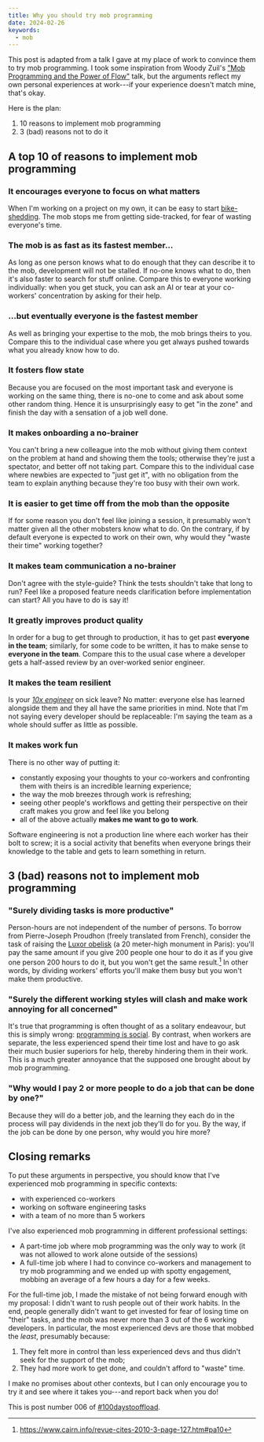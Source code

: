 ```yaml
---
title: Why you should try mob programming
date: 2024-02-26
keywords:
  - mob
---
```

This post is adapted from a talk I gave at my place of work to convince them to try mob programming. I took some inspiration from Woody Zuil's ["Mob Programming and the Power of Flow"](https://youtu.be/28S4CVkYhWA) talk, but the arguments reflect my own personal experiences at work---if your experience doesn't match mine, that's okay.

Here is the plan:
1. 10 reasons to implement mob programming
2. 3 (bad) reasons not to do it

## A top 10 of reasons to implement mob programming

### It encourages everyone to focus on what matters

When I'm working on a project on my own, it can be easy to start [bike-shedding](https://en.wikipedia.org/wiki/Law_of_triviality). The mob stops me from getting side-tracked, for fear of wasting everyone's time.

### The mob is as fast as its fastest member...

As long as one person knows what to do enough that they can describe it to the mob, development will not be stalled. If no-one knows what to do, then it's also faster to search for stuff online.
Compare this to everyone working individually: when you get stuck, you can ask an AI or tear at your co-workers' concentration by asking for their help.

### ...but eventually everyone is the fastest member

As well as bringing your expertise to the mob, the mob brings theirs to you. Compare this to the individual case where you get always pushed towards what you already know how to do.

### It fosters flow state

Because you are focused on the most important task and everyone is working on the same thing, there is no-one to come and ask about some other random thing. Hence it is unsurprisingly easy to get "in the zone" and finish the day with a sensation of a job well done.

### It makes onboarding a no-brainer

You can't bring a new colleague into the mob without giving them context on the problem at hand and showing them the tools; otherwise they're just a spectator, and better off not taking part.
Compare this to the individual case where newbies are expected to "just get it", with no obligation from the team to explain anything because they're too busy with their own work.

### It is easier to get time off from the mob than the opposite

If for some reason you don't feel like joining a session, it presumably won't matter given all the other mobsters know what to do. On the contrary, if by default everyone is expected to work on their own, why would they "waste their time" working together?

### It makes team communication a no-brainer

Don't agree with the style-guide? Think the tests shouldn't take that long to run? Feel like a proposed feature needs clarification before implementation can start? All you have to do is say it!

### It greatly improves product quality

In order for a bug to get through to production, it has to get past **everyone in the team**; similarly, for some code to be written, it has to make sense to **everyone in the team**. Compare this to the usual case where a developer gets a half-assed review by an over-worked senior engineer.

### It makes the team resilient

Is your [*10x engineer*](https://www.quora.com/topic/10X-Engineers) on sick leave? No matter: everyone else has learned alongside them and they all have the same priorities in mind. Note that I'm not saying every developer should be replaceable: I'm saying the team as a whole should suffer as little as possible.

### It makes work fun

There is no other way of putting it:
- constantly exposing your thoughts to your co-workers and confronting them with theirs is an incredible learning experience;
- the way the mob breezes through work is refreshing;
- seeing other people's workflows and getting their perspective on their craft makes you grow and feel like you belong
- all of the above actually **makes me want to go to work**.

Software engineering is not a production line where each worker has their bolt to screw; it is a social activity that benefits when everyone brings their knowledge to the table and gets to learn something in return.

## 3 (bad) reasons not to implement mob programming

### "Surely dividing tasks is more productive"

Person-hours are not independent of the number of persons.
To borrow from Pierre-Joseph Proudhon (freely translated from French), consider the task of raising the [Luxor obelisk](https://en.wikipedia.org/wiki/Luxor_Obelisks) (a 20 meter-high monument in Paris): you'll pay the same amount if you give 200 people one hour to do it as if you give one person 200 hours to do it, but you won't get the same result.[^1] 
In other words, by dividing workers' efforts you'll make them busy but you won't make them productive.


### "Surely the different working styles will clash and make work annoying for all concerned"

It's true that programming is often thought of as a solitary endeavour, but this is simply wrong: [programming is social](https://lemire.me/blog/2020/11/19/programming-is-social/).
By contrast, when workers are separate, the less experienced spend their time lost and have to go ask their much busier superiors for help, thereby hindering them in their work. This is a much greater annoyance that the supposed one brought about by mob programming.

### "Why would I pay 2 or more people to do a job that can be done by one?"

Because they will do a better job, and the learning they each do in the process will pay dividends in the next job they'll do for you. By the way, if the job can be done by one person, why would you hire more?

## Closing remarks

To put these arguments in perspective, you should know that I've experienced mob programming in specific contexts:
- with experienced co-workers
- working on software engineering tasks
- with a team of no more than 5 workers

I've also experienced mob programming in different professional settings:
- A part-time job where mob programming was the only way to work (it was not allowed to work alone outside of the sessions)
- A full-time job where I had to convince co-workers and management to try mob programming and we ended up with spotty engagement, mobbing an average of a few hours a day for a few weeks.

For the full-time job, I made the mistake of not being forward enough with my proposal: I didn't want to rush people out of their work habits. In the end, people generally didn't want to get invested for fear of losing time on "their" tasks, and the mob was never more than 3 out of the 6 working developers. In particular, the most experienced devs are those that mobbed the *least*, presumably because:
1. They felt more in control than less experienced devs and thus didn't seek for the support of the mob;
2. They had more work to get done, and couldn't afford to "waste" time.

I make no promises about other contexts, but I can only encourage you to try it and see where it takes you---and report back when you do!

This is post number 006 of [#100daystooffload](https://100daystooffload.com/).

[^1]: <https://www.cairn.info/revue-cites-2010-3-page-127.htm#pa10>
